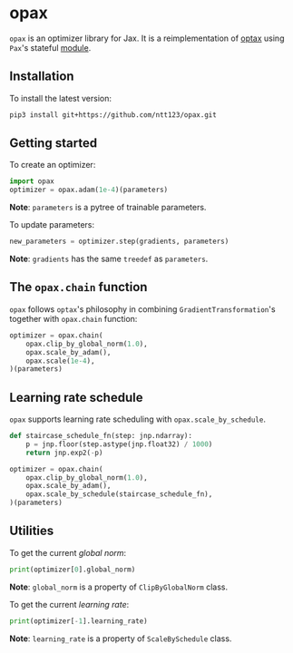 # opax

`opax` is an optimizer library for Jax. It is a reimplementation of [optax] using `Pax`'s stateful [module](https://github.com/ntt123/pax).

## Installation

To install the latest version:

```sh
pip3 install git+https://github.com/ntt123/opax.git
```

## Getting started

To create an optimizer:

```python
import opax
optimizer = opax.adam(1e-4)(parameters)
```

**Note**: ``parameters`` is a pytree of trainable parameters.

To update parameters:

```python
new_parameters = optimizer.step(gradients, parameters)
```

**Note**: ``gradients`` has the same `treedef` as `parameters`.

## The ``opax.chain`` function

`opax` follows `optax`'s philosophy in combining `GradientTransformation`'s together with ``opax.chain`` function:

```python
optimizer = opax.chain(
    opax.clip_by_global_norm(1.0),
    opax.scale_by_adam(),
    opax.scale(1e-4),
)(parameters)
```

## Learning rate schedule

`opax` supports learning rate scheduling with `opax.scale_by_schedule`.

```python
def staircase_schedule_fn(step: jnp.ndarray):
    p = jnp.floor(step.astype(jnp.float32) / 1000)
    return jnp.exp2(-p)

optimizer = opax.chain(
    opax.clip_by_global_norm(1.0),
    opax.scale_by_adam(),
    opax.scale_by_schedule(staircase_schedule_fn),
)(parameters)
```


## Utilities

To get the current *global norm*:

```python
print(optimizer[0].global_norm)
```

**Note**: ``global_norm`` is a property of `ClipByGlobalNorm` class.


To get the current *learning rate*:

```python
print(optimizer[-1].learning_rate)
```

**Note**: ``learning_rate`` is a property of `ScaleBySchedule` class.


[optax]: https://optax.readthedocs.io/en/latest/
